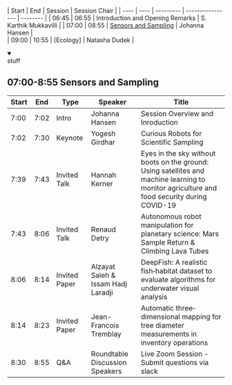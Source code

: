 | Start | End | Session | Session Chair | 
| ---- | ---- | --------- | ---------------- | -------- |
| 06:45 | 06:55 | Introduction and Opening Remarks | S. Karthik Mukkavilli | 
| 07:00 | 08:55 | [Sensors and Sampling](#07:00-8:55-Sensors-and-Sampling) | Johanna Hansen |  
| 09:00 | 10:55 | [Ecology] | Natasha Dudek |   


<details open>
  <summary></summary>
  stuff
  </details>

## 07:00-8:55 Sensors and Sampling
 | Start | End | Type | Speaker | Title |   
 | ---- | ---- | --------- | ---------------- | -------- |  
 | 7:00 | 7:02 | Intro | Johanna Hansen | Session Overview and Inroduction |  
 | 7:02 | 7:30 | Keynote | Yogesh Girdhar | Curious Robots for Scientific Sampling |    
 | 7:39 | 7:43 | Invited Talk | Hannah Kerner | Eyes in the sky without boots on the ground: Using satellites and machine learning to monitor agriculture and food security during COVID-19 |  
  | 7:43 | 8:06 | Invited Talk | Renaud Detry | Autonomous robot manipulation for planetary science: Mars Sample Return & Climbing Lava Tubes |  
  | 8:06 | 8:14 | Invited Paper | Alzayat Saleh & Issam Hadj Laradji | DeepFish: A realistic fish‑habitat dataset to evaluate algorithms for underwater visual analysis |  
  | 8:14 | 8:23 | Invited Paper | Jean-Francois Tremblay | Automatic three‐dimensional mapping for tree diameter measurements in inventory operations |  
  | 8:30 | 8:55 | Q&A | Roundtable Discussion Speakers | Live Zoom Session - Submit questions via slack |

